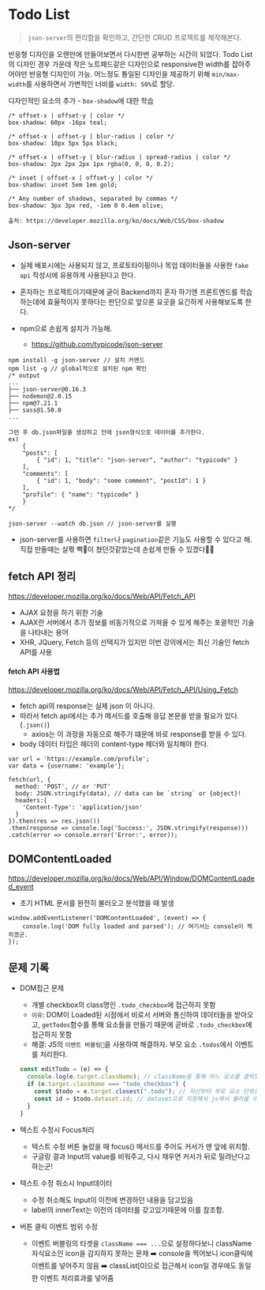 # Todo List

> `json-server`의 편리함을 확인하고, 간단한 CRUD 프로젝트를 제작해본다.

반응형 디자인을 오랜만에 만들어보면서 다시한번 공부하는 시간이 되었다.
Todo List의 디자인 경우 가운데 작은 노트패드같은 디자인으로 responsive한 width를 잡아주어야만 반응형 디자인이 가능.
어느정도 통일된 디자인을 제공하기 위해 `min/max- width`를 사용하면서 가변적인 너비를 `width: 50%`로 할당.

디자인적인 요소의 추가 - `box-shadow`에 대한 학습
```
/* offset-x | offset-y | color */
box-shadow: 60px -16px teal;

/* offset-x | offset-y | blur-radius | color */
box-shadow: 10px 5px 5px black;

/* offset-x | offset-y | blur-radius | spread-radius | color */
box-shadow: 2px 2px 2px 1px rgba(0, 0, 0, 0.2);

/* inset | offset-x | offset-y | color */
box-shadow: inset 5em 1em gold;

/* Any number of shadows, separated by commas */
box-shadow: 3px 3px red, -1em 0 0.4em olive;

출처: https://developer.mozilla.org/ko/docs/Web/CSS/box-shadow
```


## Json-server
- 실제 배포시에는 사용되지 않고, 프로토타이핑이나 목업 데이터들을 사용한 `fake api` 작성시에 유용하게 사용된다고 한다.

- 혼자하는 프로젝트이기때문에 굳이 Backend까지 혼자 하기엔 프론트엔드를 학습하는데에 효율적이지 못하다는 판단으로 앞으론 요곳을 요긴하게 사용해보도록 한다.

- npm으로 손쉽게 설치가 가능해.
    - https://github.com/typicode/json-server
```
npm install -g json-server // 설치 커멘드
npm list -g // global적으로 설치된 npm 확인
/* output
...
├── json-server@0.16.3
├── nodemon@2.0.15
├── npm@7.21.1
├── sass@1.50.0
...

그런 후 db.json파일을 생성하고 안에 json형식으로 데이터를 추가한다.
ex) 
    {
    "posts": [
        { "id": 1, "title": "json-server", "author": "typicode" }
    ],
    "comments": [
        { "id": 1, "body": "some comment", "postId": 1 }
    ],
    "profile": { "name": "typicode" }
    }
*/

json-server --watch db.json // json-server를 실행
```

- json-server를 사용하면 `filter`나 `pagination`같은 기능도 사용할 수 있다고 해. 직접 만들때는 살짞 빡🤯이 쳤던것같았는데 손쉽게 만들 수 있겠다👏👏

## fetch API 정리
https://developer.mozilla.org/ko/docs/Web/API/Fetch_API

- AJAX 요청을 하기 위한 기술
- AJAX란 서버에서 추가 정보를 비동기적으로 가져올 수 있게 해주는 포괄적인 기술을 나타내는 용어
- XHR, JQuery, Fetch 등의 선택지가 있지만 이번 강의에서는 최신 기술인 fetch API를 사용

#### fetch API 사용법

https://developer.mozilla.org/ko/docs/Web/API/Fetch_API/Using_Fetch

- fetch api의 response는 실제 json 이 아니다.
- 따라서 fetch api에서는 추가 메서드를 호출해 응답 본문을 받을 필요가 있다. (`.json()`)
  - axios는 이 과정을 자동으로 해주기 떄문에 바로 response를 받을 수 있다.
- body 데이터 타입은 헤더의 content-type 헤더와 일치해야 한다.

```
var url = 'https://example.com/profile';
var data = {username: 'example'};

fetch(url, {
  method: 'POST', // or 'PUT'
  body: JSON.stringify(data), // data can be `string` or {object}!
  headers:{
    'Content-Type': 'application/json'
  }
}).then(res => res.json())
.then(response => console.log('Success:', JSON.stringify(response)))
.catch(error => console.error('Error:', error));

```

## DOMContentLoaded

https://developer.mozilla.org/ko/docs/Web/API/Window/DOMContentLoaded_event

- 초기 HTML 문서를 완전히 불러오고 분석했을 때 발생

```
window.addEventListener('DOMContentLoaded', (event) => {
    console.log('DOM fully loaded and parsed'); // 여기서는 console이 찍히겠군.
});
```

## 문제 기록
- DOM접근 문제
  - 개별 checkbox의 class명인 `.todo_checkbox`에 접근하지 못함
  - `이유`: DOM이 Loaded된 시점에서 비로서 서버와 통신하여 데이터들을 받아오고, `getTodos`함수를 통해 요소들을 만들기 때문에 곧바로 `.todo_checkbox`에 접근하지 못함
  - 해결: JS의 `이벤트 버블링🐳`을 사용하여 해결하자. 부모 요소 `.todos`에서 이벤트를 처리한다. 
  ```javascript
  const editTodo = (e) => {
    console.log(e.target.className); // className을 통해 어느 요소를 클릭했는지 확인.
    if (e.target.className === "todo_checkbox") {
      const $todo = e.target.closest(".todo"); // 자신부터 부모 요소 단위로 출발하여 가장 가까운 .todo 요소를 찾는다.
      const id = $todo.dataset.id; // dataset으로 지정해서 js에서 불러올 수 있음.
    }
  }
  ```

- 텍스트 수정시 Focus처리
  - 텍스트 수정 버튼 눌렀을 때 focus() 메서드를 주어도 커서가 맨 앞에 위치함.
  - 구글링 결과 Input의 value를 비워주고, 다시 채우면 커서가 뒤로 밀려난다고 하는군!  

- 텍스트 수정 취소시 Input데이터
  - 수정 취소해도 Input이 이전에 변경하던 내용을 담고있음
  - label의 innerText는 이전의 데이터를 갖고있기때문에 이를 참조함.

- 버튼 클릭 이벤트 범위 수정
  - 이벤트 버블링의 타겟을 `className === ...`으로 설정하다보니 className 자식요소인 icon을 감지하지 못하는 문제 ➡️ console을 찍어보니 icon클릭에 이벤트를 넣어주지 않음 ➡️ classList[0]으로 접근해서 icon일 경우에도 동일한 이벤트 처리효과를 넣어줌